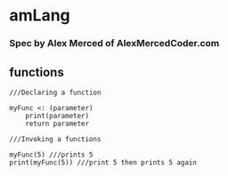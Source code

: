 # amLang
### Spec by Alex Merced of AlexMercedCoder.com


## functions

```
///Declaring a function

myFunc <: (parameter)
    print(parameter)
    return parameter

///Invoking a functions

myFunc(5) ///prints 5
print(myFunc(5)) ///print 5 then prints 5 again

```
